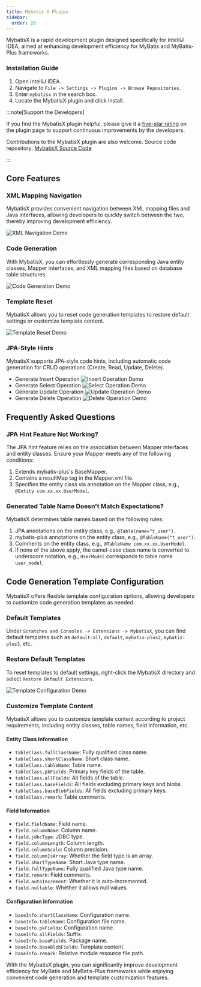 ```yaml
---
title: Mybatis X Plugin
sidebar:
  order: 20
---
```


MybatisX is a rapid development plugin designed specifically for IntelliJ IDEA, aimed at enhancing development efficiency for MyBatis and MyBatis-Plus frameworks.

### Installation Guide

1. Open IntelliJ IDEA.
2. Navigate to `File -> Settings -> Plugins -> Browse Repositories`.
3. Enter `mybatisx` in the search box.
4. Locate the MybatisX plugin and click Install.

:::note[Support the Developers]

If you find the MybatisX plugin helpful, please give it a [five-star rating](https://plugins.jetbrains.com/plugin/10119-mybatisx) on the plugin page to support continuous improvements by the developers.

Contributions to the MybatisX plugin are also welcome. Source code repository: [MybatisX Source Code](https://gitee.com/baomidou/MybatisX)

:::

## Core Features

### XML Mapping Navigation

MybatisX provides convenient navigation between XML mapping files and Java interfaces, allowing developers to quickly switch between the two, thereby improving development efficiency.

![XML Navigation Demo](/images/content/mybatisx-jump.gif)

### Code Generation

With MybatisX, you can effortlessly generate corresponding Java entity classes, Mapper interfaces, and XML mapping files based on database table structures.

![Code Generation Demo](/images/content/mybatisx-generate.gif)

### Template Reset

MybatisX allows you to reset code generation templates to restore default settings or customize template content.

![Template Reset Demo](/images/content/mybatisx-reset-template.gif)

### JPA-Style Hints

MybatisX supports JPA-style code hints, including automatic code generation for CRUD operations (Create, Read, Update, Delete).

- Generate Insert Operation
  ![Insert Operation Demo](/images/content/mybatisx-tip-insert.gif)
- Generate Select Operation
  ![Select Operation Demo](/images/content/mybatisx-tip-select.gif)
- Generate Update Operation
  ![Update Operation Demo](/images/content/mybatisx-tip-update.gif)
- Generate Delete Operation
  ![Delete Operation Demo](/images/content/mybatisx-tip-delete.gif)

## Frequently Asked Questions

### JPA Hint Feature Not Working?

The JPA hint feature relies on the association between Mapper interfaces and entity classes. Ensure your Mapper meets any of the following conditions:

1. Extends mybatis-plus's BaseMapper.
2. Contains a resultMap tag in the Mapper.xml file.
3. Specifies the entity class via annotation on the Mapper class, e.g., `@Entity com.xx.xx.UserModel`.

### Generated Table Name Doesn't Match Expectations?

MybatisX determines table names based on the following rules:

1. JPA annotations on the entity class, e.g., `@Table(name="t_user")`.
2. mybatis-plus annotations on the entity class, e.g., `@TableName("t_user")`.
3. Comments on the entity class, e.g., `@TableName com.xx.xx.UserModel`.
4. If none of the above apply, the camel-case class name is converted to underscore notation, e.g., `UserModel` corresponds to table name `user_model`.

## Code Generation Template Configuration

MybatisX offers flexible template configuration options, allowing developers to customize code generation templates as needed.

### Default Templates

Under `Scratches and Consoles -> Extensions -> MybatisX`, you can find default templates such as `default-all`, `default`, `mybatis-plus2`, `mybatis-plus3`, etc.

### Restore Default Templates

To reset templates to default settings, right-click the MybatisX directory and select `Restore Default Extensions`.

![Template Configuration Demo](/images/content/mybatisx-template-setting.jpg)

### Customize Template Content

MybatisX allows you to customize template content according to project requirements, including entity classes, table names, field information, etc.

#### Entity Class Information

- `tableClass.fullClassName`: Fully qualified class name.
- `tableClass.shortClassName`: Short class name.
- `tableClass.tableName`: Table name.
- `tableClass.pkFields`: Primary key fields of the table.
- `tableClass.allFields`: All fields of the table.
- `tableClass.baseFields`: All fields excluding primary keys and blobs.
- `tableClass.baseBlobFields`: All fields excluding primary keys.
- `tableClass.remark`: Table comments.

#### Field Information

- `field.fieldName`: Field name.
- `field.columnName`: Column name.
- `field.jdbcType`: JDBC type.
- `field.columnLength`: Column length.
- `field.columnScale`: Column precision.
- `field.columnIsArray`: Whether the field type is an array.
- `field.shortTypeName`: Short Java type name.
- `field.fullTypeName`: Fully qualified Java type name.
- `field.remark`: Field comments.
- `field.autoIncrement`: Whether it is auto-incremented.
- `field.nullable`: Whether it allows null values.

#### Configuration Information

- `baseInfo.shortClassName`: Configuration name.
- `baseInfo.tableName`: Configuration file name.
- `baseInfo.pkFields`: Configuration name.
- `baseInfo.allFields`: Suffix.
- `baseInfo.baseFields`: Package name.
- `baseInfo.baseBlobFields`: Template content.
- `baseInfo.remark`: Relative module resource file path.

With the MybatisX plugin, you can significantly improve development efficiency for MyBatis and MyBatis-Plus frameworks while enjoying convenient code generation and template customization features.
